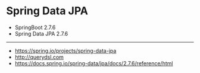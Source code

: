 # Spring Data JPA

- SpringBoot 2.7.6
- Spring Data JPA 2.7.6
---

- https://spring.io/projects/spring-data-jpa
- http://querydsl.com
- https://docs.spring.io/spring-data/jpa/docs/2.7.6/reference/html
